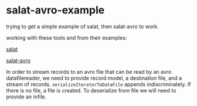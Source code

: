 salat-avro-example
==================

trying to get a simple example of salat, then salat-avro to work.

working with these tools and from their examples:

<a href = http://github.com/novus/salat>salat</a>

<a href = https://github.com/T8Webware/salat-avro>salat-avro</a>

In order to stream records to an avro file that can be read by an avro datafilereader, we need to provide record model, a destination file, and a stream of records. `serializeIteratorToDataFile` appends indiscriminately.  If there is no file, a file is created.  To deserialize from file we will need to provide an infile.

